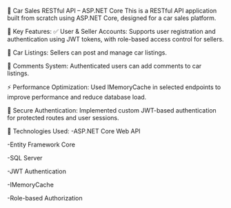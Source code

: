 
🚗 Car Sales RESTful API – ASP.NET Core
This is a RESTful API application built from scratch using ASP.NET Core, designed for a car sales platform.

🔹 Key Features:
✅ User & Seller Accounts: Supports user registration and authentication using JWT tokens, with role-based access control for sellers.

🧾 Car Listings: Sellers can post and manage car listings.

💬 Comments System: Authenticated users can add comments to car listings.

⚡ Performance Optimization: Used IMemoryCache in selected endpoints to improve performance and reduce database load.

🔐 Secure Authentication: Implemented custom JWT-based authentication for protected routes and user sessions.

🔧 Technologies Used:
-ASP.NET Core Web API

-Entity Framework Core

-SQL Server

-JWT Authentication

-IMemoryCache

-Role-based Authorization

